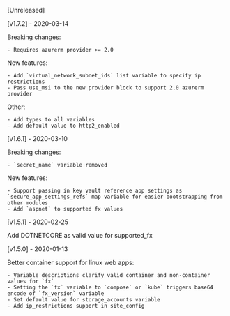 [Unreleased]

[v1.7.2] - 2020-03-14

Breaking changes:

    - Requires azurerm provider >= 2.0

New features:

    - Add `virtual_network_subnet_ids` list variable to specify ip restrictions
    - Pass use_msi to the new provider block to support 2.0 azurerm provider

Other:

    - Add types to all variables
    - Add default value to http2_enabled

[v1.6.1] - 2020-03-10

Breaking changes:

    - `secret_name` variable removed

New features:

    - Support passing in key vault reference app settings as `secure_app_settings_refs` map variable for easier bootstrapping from other modules
    - Add `aspnet` to supported fx values

[v1.5.1] - 2020-02-25

Add DOTNETCORE as valid value for supported_fx

[v1.5.0] - 2020-01-13

Better container support for linux web apps:

    - Variable descriptions clarify valid container and non-container values for `fx` 
    - Setting the `fx` variable to `compose` or `kube` triggers base64 encode of `fx_version` variable
    - Set default value for storage_accounts variable 
    - Add ip_restrictions support in site_config
